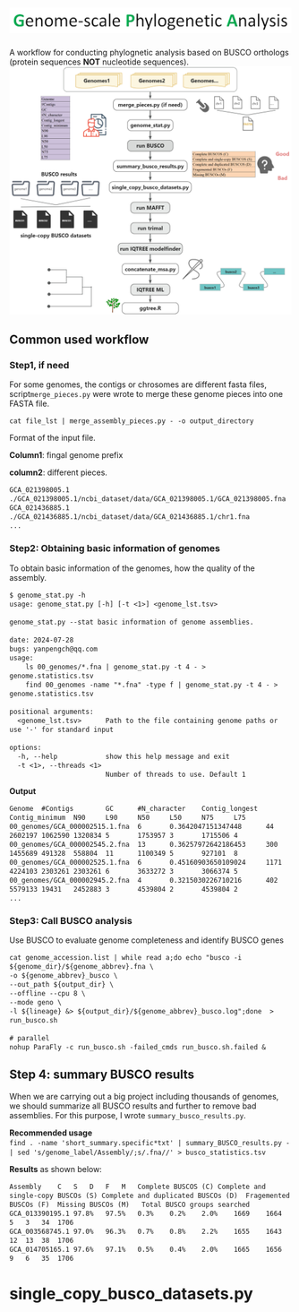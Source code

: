# ![Title](images/Title.png)
A  workflow for conducting phylognetic analysis based on BUSCO orthologs (protein sequences **NOT** nucleotide sequences). ![Work flow](images/gpa_workflow.jpg)
## Common used workflow
### Step1, if need
For some genomes, the contigs or chrosomes are different fasta files, script```merge_pieces.py``` were wrote to merge these genome pieces into one FASTA file.
```
cat file_lst | merge_assembly_pieces.py - -o output_directory
```
Format of the input file.

**Column1**: fingal genome prefix

**column2**: different pieces.
```
GCA_021398005.1 ./GCA_021398005.1/ncbi_dataset/data/GCA_021398005.1/GCA_021398005.fna
GCA_021436885.1 ./GCA_021436885.1/ncbi_dataset/data/GCA_021436885.1/chr1.fna
...
```
### Step2: Obtaining basic information of genomes
To obtain basic information of the genomes, how the quality of the assembly.

```
$ genome_stat.py -h
usage: genome_stat.py [-h] [-t <1>] <genome_lst.tsv>

genome_stat.py --stat basic information of genome assemblies.

date: 2024-07-28
bugs: yanpengch@qq.com
usage:
    ls 00_genomes/*.fna | genome_stat.py -t 4 - > genome.statistics.tsv
    find 00_genomes -name "*.fna" -type f | genome_stat.py -t 4 - > genome.statistics.tsv

positional arguments:
  <genome_lst.tsv>      Path to the file containing genome paths or use '-' for standard input

options:
  -h, --help            show this help message and exit
  -t <1>, --threads <1>
                        Number of threads to use. Default 1
```
**Output**
```
Genome  #Contigs        GC      #N_character    Contig_longest  Contig_minimum  N90     L90     N50     L50     N75     L75
00_genomes/GCA_000002515.1.fna  6       0.3642047151347448      44      2602197 1062590 1320834 5       1753957 3       1715506 4
00_genomes/GCA_000002545.2.fna  13      0.36257972642186453     300     1455689 491328  558804  11      1100349 5       927101  8
00_genomes/GCA_000002525.1.fna  6       0.45160903650109024     1171    4224103 2303261 2303261 6       3633272 3       3066374 5
00_genomes/GCA_000002945.2.fna  4       0.3215030226710216      402     5579133 19431   2452883 3       4539804 2       4539804 2
...
```
### Step3: Call BUSCO analysis
Use BUSCO to evaluate genome completeness and identify BUSCO genes
```
cat genome_accession.list | while read a;do echo "busco -i ${genome_dir}/${genome_abbrev}.fna \
-o ${genome_abbrev}_busco \
--out_path ${output_dir} \
--offline --cpu 8 \
--mode geno \
-l ${lineage} &> ${output_dir}/${genome_abbrev}_busco.log";done  > run_busco.sh

# parallel 
nohup ParaFly -c run_busco.sh -failed_cmds run_busco.sh.failed &
```

## Step 4: summary BUSCO results
When we are carrying out a big project including thousands of genomes, we should summarize all BUSCO results and further to remove bad assemblies. 
For this purpose, I wrote ``summary_busco_results.py``.

**Recommended usage**    
``
find . -name 'short_summary.specific*txt' | summary_BUSCO_results.py - | sed 's/genome_label/Assembly/;s/.fna//' > busco_statistics.tsv
``

**Results** as shown below:
```
Assembly	C	S	D	F	M	Complete BUSCOS (C)	Complete and single-copy BUSCOs (S)	Complete and duplicated BUSCOs (D)	Fragemented BUSCOs (F)	Missing BUSCOs (M)   Total BUSCO groups searched
GCA_013390195.1	97.8%	97.5%	0.3%	0.2%	2.0%	1669	1664	5	3	34	1706
GCA_003568745.1	97.0%	96.3%	0.7%	0.8%	2.2%	1655	1643	12	13	38	1706
GCA_014705165.1	97.6%	97.1%	0.5%	0.4%	2.0%	1665	1656	9	6	35	1706
```

# single_copy_busco_datasets.py


